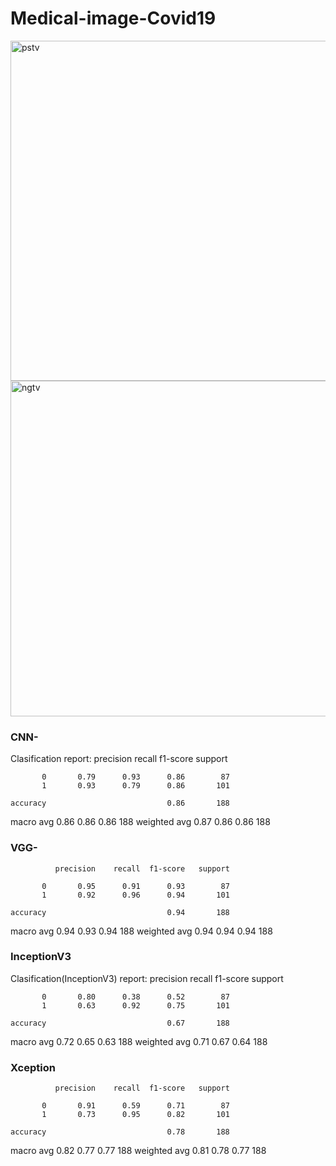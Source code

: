 # Medical-image-Covid19

<img width="544" alt="pstv" src="https://user-images.githubusercontent.com/55817519/157409471-78a09111-0ce5-4b48-adc8-cba1a0277b64.png">
<img width="537" alt="ngtv" src="https://user-images.githubusercontent.com/55817519/157409483-6aa69167-d8e2-464d-a12a-c726038f46fb.png">


### CNN-


Clasification report:
               precision    recall  f1-score   support

           0       0.79      0.93      0.86        87
           1       0.93      0.79      0.86       101

    accuracy                           0.86       188
   macro avg       0.86      0.86      0.86       188
weighted avg       0.87      0.86      0.86       188

### VGG-

              precision    recall  f1-score   support

           0       0.95      0.91      0.93        87
           1       0.92      0.96      0.94       101

    accuracy                           0.94       188
   macro avg       0.94      0.93      0.94       188
weighted avg       0.94      0.94      0.94       188


### InceptionV3

Clasification(InceptionV3) report:
               precision    recall  f1-score   support

           0       0.80      0.38      0.52        87
           1       0.63      0.92      0.75       101

    accuracy                           0.67       188
   macro avg       0.72      0.65      0.63       188
weighted avg       0.71      0.67      0.64       188

### Xception

              precision    recall  f1-score   support

           0       0.91      0.59      0.71        87
           1       0.73      0.95      0.82       101

    accuracy                           0.78       188
   macro avg       0.82      0.77      0.77       188
weighted avg       0.81      0.78      0.77       188


